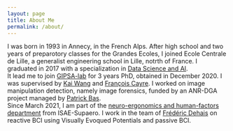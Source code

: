 ```yaml
---
layout: page
title: About Me
permalink: /about/
---
```


I was born in 1993 in Annecy, in the French Alps. After high school and two years of preparotory classes for the Grandes Ecoles, I joined Ecole Centrale de Lille, a generalist engineering school in Lille, notrth of France. I graduated in 2017 with a specialization in [Data Science and AI](http://pierrechainais.ec-lille.fr/Centrale/Option_DAD/Accueil.html).  
It lead me to join [GIPSA-lab](http://www.gipsa-lab.grenoble-inp.fr/en/home.php) for 3 years PhD, obtained in December 2020. I was supervised by [Kai Wang](http://www.gipsa-lab.fr/~kai.wang/cv_en.html) and [François Cayre](https://scholar.google.fr/citations?user=spuWfK8AAAAJ&hl=fr). I worked on image manipulation detection, namely image forensics, funded by an ANR-DGA project managed by [Patrick Bas](https://scholar.google.com/citations?user=OgaFhnEAAAAJ&hl=en).  
Since March 2021, I am part of the [neuro-ergonomics and human-factors department](https://pagespro.isae-supaero.fr/neuroergonomie-et-facteurs-humains-dcas?lang=en) from ISAE-Supaero. I work in the team of [Frédéric Dehais](https://pagespro.isae-supaero.fr/frederic-dehais/) on reactive BCI using Visually Evoqued Potentials and passive BCI.    
